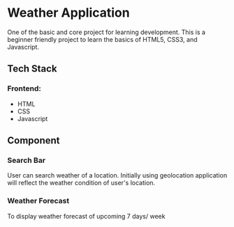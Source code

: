 # Weather Application
One of the basic and core project for learning development. This is a beginner friendly project to learn the basics of HTML5, CSS3, and Javascript.

## Tech Stack
### Frontend:
* HTML 
* CSS
* Javascript

## Component

### Search Bar
User can search weather of a location. Initially using geolocation application will reflect the weather condition of user's location.

### Weather Forecast
To display weather forecast of upcoming 7 days/ week

